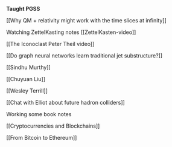 **Taught PGSS**

[[Why QM + relativity might work with the time slices at infinity]]

Watching ZettelKasting notes
[[ZettelKasten-video]]


[[The Iconoclast Peter Theil video]]

[[Do graph neural networks learn traditional jet substructure?]]

[[Sindhu Murthy]]

[[Chuyuan Liu]]

[[Wesley Terrill]]

[[Chat with Elliot about future hadron colliders]]

Working some book notes

[[Cryptocurrencies and Blockchains]]

[[From Bitcoin to Ethereum]]






